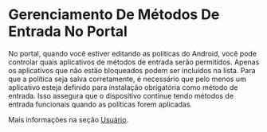 # Gerenciamento De Métodos De Entrada No Portal

No portal, quando você estiver editando as políticas do Android, você pode controlar quais aplicativos de métodos de entrada serão permitidos. Apenas os aplicativos que não estão bloqueados podem ser incluídos na lista. Para que a política seja salva corretamente, é necessário que pelo menos um aplicativo esteja definido para instalação obrigatória como método de entrada. Isso assegura que o dispositivo continue tendo métodos de entrada funcionais quando as políticas forem aplicadas.

Mais informações na seção [Usuário](../../portal/configuracoes/gerenciar-politicas/editar-politica-android/configuracoes-gerais/usuario.md).
